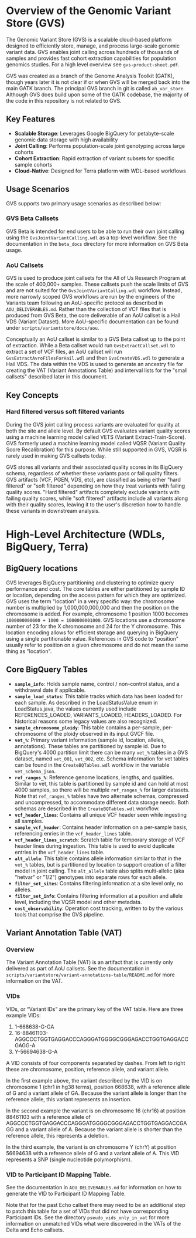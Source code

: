 # Overview of the Genomic Variant Store (GVS)

The Genomic Variant Store (GVS) is a scalable cloud-based platform designed to
efficiently store, manage, and process large-scale genomic variant data. GVS
enables joint calling across hundreds of thousands of samples and provides fast
cohort extraction capabilities for population genomics studies. For a high level
overview see `gvs-product-sheet.pdf`.

GVS was created as a branch of the Genome Analysis Toolkit (GATK), though years
later it is not clear if or when GVS will be merged back into the main GATK
branch. The principal GVS branch in git is called `ah_var_store`. Although GVS
does build upon some of the GATK codebase, the majority of the code in this
repository is not related to GVS.

## Key Features

- **Scalable Storage**: Leverages Google BigQuery for petabyte-scale genomic
  data storage with high availability
- **Joint Calling**: Performs population-scale joint genotyping across large
  cohorts
- **Cohort Extraction**: Rapid extraction of variant subsets for specific sample
  cohorts
- **Cloud-Native**: Designed for Terra platform with WDL-based workflows

## Usage Scenarios

GVS supports two primary usage scenarios as described below:

### GVS Beta Callsets

GVS Beta is intended for end users to be able to run their own joint calling
using the `GvsJointVariantCalling.wdl` as a top-level workflow. See the
documentation in the `beta_docs` directory for more information on GVS Beta
usage.

### AoU Callsets

GVS is used to produce joint callsets for the All of Us Research Program at the
scale of 400,000+ samples. These callsets push the scale limits of GVS and are
not suited for the `GvsJointVariantCalling.wdl` workflow. Instead, more narrowly
scoped GVS workflows are run by the engineers of the Variants team following an
AoU-specific protocol as described in `AOU_DELIVERABLES.md`. Rather than the
collection of VCF files that is produced from GVS Beta, the core deliverable of
an AoU callset is a Hail VDS (Variant Dataset). More AoU-specific documentation
can be found under `scripts/variantstore/docs/aou`.

Conceptually an AoU callset is similar to a GVS Beta callset up to the point of
extraction. While a Beta callset would run `GvsExtractCallset.wdl` to extract a
set of VCF files, an AoU callset will run `GvsExtractAvroFilesForHail.wdl` and
then `GvsCreateVDS.wdl` to generate a Hail VDS. The data within the VDS is used
to generate an ancestry file for creating the VAT (Variant Annotations Table)
and interval lists for the "small callsets" described later in this document.

## Key Concepts

### Hard filtered versus soft filtered variants

During the GVS joint calling process variants are evaluated for quality at both
the site and allele level. By default GVS evaluates variant quality scores using
a machine learning model called VETS (Variant Extract-Train-Score). GVS formerly
used a machine learning model called VQSR (Variant Quality Score Recalibration)
for this purpose. While still supported in GVS, VQSR is rarely used in making
GVS callsets today.

GVS stores all variants and their associated quality scores in its BigQuery
schema, regardless of whether these variants pass or fail quality filters. GVS
artifacts (VCF, PGEN, VDS, etc), are classified as being either "hard filtered"
or "soft filtered" depending on how they treat variants with failing quality
scores. "Hard filtered" artifacts completely exclude variants with failing
quality scores, while "soft filtered" artifacts include all variants along with
their quality scores, leaving it to the user's discretion how to handle these
variants in downstream analysis.

# High-Level Architecture (WDLs, BigQuery, Terra)

## BigQuery locations

GVS leverages BigQuery partitioning and clustering to optimize query performance
and cost. The core tables are either partitioned by sample ID or location,
depending on the access pattern for which they are optimized. GVS uses the term
"location" in a very specific way: the chromosome number is multiplied by
1,000,000,000,000 and then the position on the chromosome is added. For example,
chromosome 1 position 1000 becomes `1000000000000 + 1000 = 1000000001000`. GVS
locations use a chromosome number of 23 for the X chromosome and 24 for the Y
chromosome. This location encoding allows for efficient storage and querying in
BigQuery using a single partitionable value. References in GVS code to
"position" usually refer to position on a given chromosome and do not mean the
same thing as "location".

## Core BigQuery Tables

- **`sample_info`**: Holds sample name, control / non-control status, and a
  withdrawal date if applicable.
- **`sample_load_status`**: This table tracks which data has been loaded for
  each sample. As described in the LoadStatusValue enum in LoadStatus.java, the
  values currently used include REFERENCES_LOADED, VARIANTS_LOADED,
  HEADERS_LOADED. For historical reasons some legacy values are also recognized.
- **`sample_chromosome_ploidy`**: This table contains a per-sample,
  per-chromosome of the ploidy observed in its input GVCF file.
- **`vet_%`**: Primary variant information (sample id, location, alleles,
  annotations). These tables are partitioned by sample id. Due to BigQuery's
  4000 partition limit there can be many `vet_%` tables in a GVS dataset, named
  `vet_001`, `vet_002`, etc. Schema information for vet tables can be found in
  the `CreateBQTables.wdl` workflow in the variable `vet_schema_json`.
- **`ref_ranges_%`**: Reference genome locations, lengths, and qualities.
  Similar to vet, this table is partitioned by sample id and can hold at most
  4000 samples, so there will be multiple `ref_ranges_%` for larger datasets.
  Note that `ref_ranges_%` tables have two alternate schemas, compressed and
  uncompressed, to accommodate different data storage needs. Both schemas are
  described in the `CreateBQTables.wdl` workflow.
- **`vcf_header_lines`**: Contains all unique VCF header seen while ingesting
  all samples.
- **`sample_vcf_header`**: Contains header information on a per-sample basis,
  referencing enries in the `vcf_header_lines` table.
- **`vcf_header_lines_scratch`**: Scratch table for temporary storage of VCF
  header lines during ingestion. This table is used to avoid duplicate entries
  in the `vcf_header_lines` table.
- **`alt_allele`**: This table contains allele information similar to that in
  the `vet_%` tables, but is partitioned by location to support creation of a
  filter model in joint calling. The `alt_allele` table also splits
  multi-allelic (aka "hetvar" or "1/2") genotypes into separate rows for each
  allele.
- **`filter_set_sites`**: Contains filtering information at a site level only,
  no alleles.
- **`filter_set_info`**: Contains filtering information at a position and allele
  level, including the VQSR model and other metadata.
- **`cost_observability`**: Operation cost tracking, written to by the various
  tools that comprise the GVS pipeline.

## Variant Annotation Table (VAT)

### Overview

The Variant Annotation Table (VAT) is an artifact that is currently only
delivered as part of AoU callsets. See the documentation in
`scripts/variantstore/variant-annotations-table/README.md` for more information
on the VAT.

### VIDs

VIDs, or “Variant IDs” are the primary key of the VAT table. Here are three
example VIDs:

1. 1-668638-G-GA
2. 16-88461103-AGGCCCTGGTGAGGACCCAGGGATGGGGCGGGAGACCTGGTGAGGACCGAGG-A
3. Y-56694638-G-A

A VID consists of four components separated by dashes. From left to right these
are chromosome, position, reference allele, and variant allele.

In the first example above, the variant described by the VID is on chromosome 1
(chr1 in hg38 terms), position 668638, with a reference allele of G and a
variant allele of GA. Because the variant allele is longer than the reference
allele, this variant represents an insertion.

In the second example the variant is on chromosome 16 (chr16) at position
88461103 with a reference allele of
AGGCCCTGGTGAGGACCCAGGGATGGGGCGGGAGACCTGGTGAGGACCGAGG and a variant allele of A.
Because the variant allele is shorter than the reference allele, this represents
a deletion.

In the third example, the variant is on chromosome Y (chrY) at position 56694638
with a reference allele of G and a variant allele of A. This VID represents a
SNP (single nucleotide polymorphism).

### VID to Participant ID Mapping Table.

See the documentation in `AOU_DELIVERABLES.md` for information on how to
generate the VID to Participant ID Mapping Table.

Note that for the past Echo callset there may need to be an additional step to
patch this table for a set of VIDs that did not have corresponding Participant
IDs. See the directory `pseudo_vids_only_in_vat` for more information on
unmatched VIDs what were discovered in the VATs of the Delta and Echo callsets.
